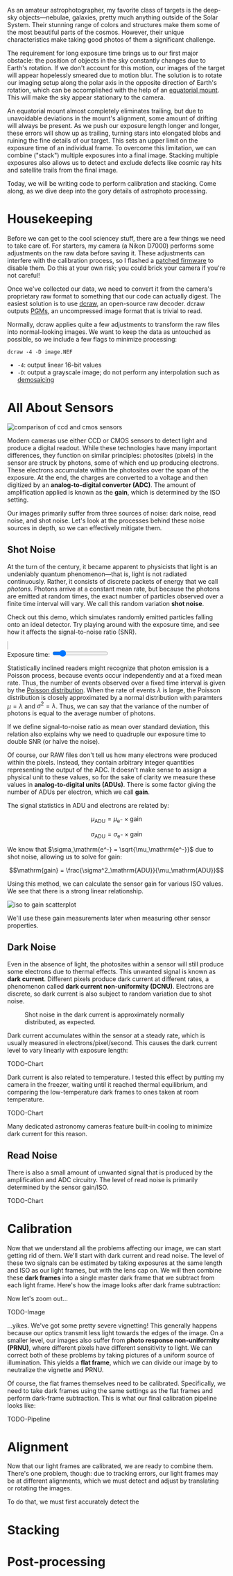 As an amateur astrophotographer, my favorite class of targets is the deep-sky objects&mdash;nebulae, galaxies, pretty much anything outside of the Solar System. Their stunning range of colors and structures make them some of the most beautiful parts of the cosmos. However, their unique characteristics make taking good photos of them a significant challenge.

The requirement for long exposure time brings us to our first major obstacle: the position of objects in the sky constantly changes due to Earth's rotation. If we don't account for this motion, our images of the target will appear hopelessly smeared due to motion blur. The solution is to rotate our imaging setup along the polar axis in the opposite direction of Earth's rotation, which can be accomplished with the help of an [equatorial mount](https://en.wikipedia.org/wiki/Equatorial_mount). This will make the sky appear stationary to the camera. 

An equatorial mount almost completely eliminates trailing, but due to unavoidable deviations in the mount's alignment, some amount of drifting will always be present. As we push our exposure length longer and longer, these errors will show up as trailing, turning stars into elongated blobs and ruining the fine details of our target. This sets an upper limit on the exposure time of an individual frame. To overcome this limitation, we can combine ("stack") multiple exposures into a final image. Stacking multiple exposures also allows us to detect and exclude defects like cosmic ray hits and satellite trails from the final image.

Today, we will be writing code to perform calibration and stacking. Come along, as we dive deep into the gory details of astrophoto processing. 

# Housekeeping

Before we can get to the cool sciencey stuff, there are a few things we need to take care of. For starters, my camera (a Nikon D7000) performs some adjustments on the raw data before saving it. These adjustments can interfere with the calibration process, so I flashed a [patched firmware](https://simeonpilgrim.com/nikon-patch/nikon-patch.html) to disable them. Do this at your own risk; you could brick your camera if you're not careful!

Once we've collected our data, we need to convert it from the camera's proprietary raw format to something that our code can actually digest. The easiest solution is to use [dcraw](https://www.dechifro.org/dcraw/), an open-source raw decoder. dcraw outputs [PGMs](https://en.wikipedia.org/wiki/Netpbm), an uncompressed image format that is trivial to read. 

Normally, dcraw applies quite a few adjustments to transform the raw files into normal-looking images. We want to keep the data as untouched as possible, so we include a few flags to minimize processing:

```plaintext
dcraw -4 -D image.NEF
```
* `-4`: output linear 16-bit values
* `-D`: output a grayscale image; do not perform any interpolation such as [demosaicing](https://en.wikipedia.org/wiki/Demosaicing)

# All About Sensors 

![comparison of ccd and cmos sensors](ccd-vs-cmos.jpg)

Modern cameras use either CCD or CMOS sensors to detect light and produce a digital readout. While these technologies have many important differences, they function on similar principles: photosites (pixels) in the sensor are struck by photons, some of which end up producing electrons. These electrons accumulate within the photosites over the span of the exposure. At the end, the charges are converted to a voltage and then digitized by an **analog-to-digital converter (ADC)**. The amount of amplification applied is known as the **gain**, which is determined by the ISO setting.

Our images primarily suffer from three sources of noise: dark noise, read noise, and shot noise. Let's look at the processes behind these noise sources in depth, so we can effectively mitigate them.

## Shot Noise

At the turn of the century, it became apparent to physicists that light is an undeniably quantum phenomenon&mdash;that is, light is not radiated continuously. Rather, it consists of discrete packets of energy that we call *photons*. Photons arrive at a constant mean rate, but because the photons are emitted at random times, the exact number of particles observed over a finite time interval will vary. We call this random variation **shot noise**. 

Check out this demo, which simulates randomly emitted particles falling onto an ideal detector. Try playing around with the exposure time, and see how it affects the signal-to-noise ratio (SNR).

<div style="display: block; margin: auto; width: 600px;">
<canvas id="shot-noise-demo" style="border: 1px solid #ccc;" width="600" height="300"></canvas><br>
<label for="exposure-time">Exposure time: </label><input type="range" min="0.5" max="4" step="0.5" value="1" id="exposure-time"><span id="exposure-time-text">
</div>

<script src="shot-noise.js"></script>

Statistically inclined readers might recognize that photon emission is a Poisson process, because events occur independently and at a fixed mean rate. Thus, the number of events observed over a fixed time interval is given by the [Poisson distribution](https://en.wikipedia.org/wiki/Poisson_distribution). When the rate of events $\lambda$ is large, the Poisson distribution is closely approximated by a normal distribution with paramters $\mu = \lambda$ and $\sigma^2 = \lambda$. Thus, we can say that the variance of the number of photons is equal to the average number of photons. 

<aside>

If we define signal-to-noise ratio as mean over standard deviation, this relation also explains why we need to quadruple our exposure time to double SNR (or halve the noise).

</aside>

Of course, our RAW files don't tell us how many electrons were produced within the pixels. Instead, they contain arbitrary integer quantities representing the output of the ADC. It doesn't make sense to assign a physical unit to these values, so for the sake of clarity we measure these values in **analog-to-digital units (ADUs)**. There is some factor giving the number of ADUs per electron, which we call **gain**.

The signal statistics in ADU and electrons are related by:

$$\mu_\text{ADU} = \mu_\mathrm{e^-} \times \mathrm{gain}$$

$$\sigma_\text{ADU} = \sigma_\mathrm{e^-} \times \mathrm{gain}$$

We know that $\sigma_\mathrm{e^-} = \sqrt{\mu_\mathrm{e^-}}$ due to shot noise, allowing us to solve for gain:

$$\mathrm{gain} = \frac{\sigma^2_\mathrm{ADU}}{\mu_\mathrm{ADU}}$$

Using this method, we can calculate the sensor gain for various ISO values. We see that there is a strong linear relationship.

![iso to gain scatterplot](iso-to-gain.png)

We'll use these gain measurements later when measuring other sensor properties.

## Dark Noise

Even in the absence of light, the photosites within a sensor will still produce some electrons due to thermal effects. This unwanted signal is known as **dark current**. Different pixels produce dark current at different rates, a phenomenon called **dark current non-uniformity (DCNU)**. Electrons are discrete, so dark current is also subject to random variation due to shot noise.

<figure style="max-width: 500px">
    <!--<img src="" alt="">-->
    <figcaption>Shot noise in the dark current is approximately normally distributed, as expected.</figcaption>
</figure>

Dark current accumulates within the sensor at a steady rate, which is usually measured in electrons/pixel/second. This causes the dark current level to vary linearly with exposure length:

TODO-Chart

Dark current is also related to temperature. I tested this effect by putting my camera in the freezer, waiting until it reached thermal equilibrium, and comparing the low-temperature dark frames to ones taken at room temperature.

TODO-Chart

Many dedicated astronomy cameras feature built-in cooling to minimize dark current for this reason.

## Read Noise

There is also a small amount of unwanted signal that is produced by the amplification and ADC circuitry. The level of read noise is primarily determined by the sensor gain/ISO.

TODO-Chart

# Calibration

Now that we understand all the problems affecting our image, we can start getting rid of them. We'll start with dark current and read noise. The level of these two signals can be estimated by taking exposures at the same length and ISO as our light frames, but with the lens cap on. We will then combine these **dark frames** into a single master dark frame that we subtract from each light frame. Here's how the image looks after dark frame subtraction:

Now let's zoom out&hellip;

TODO-Image

&hellip;yikes. We've got some pretty severe vignetting! This generally happens because our optics transmit less light towards the edges of the image. On a smaller level, our images also suffer from **photo response non-uniformity (PRNU)**, where different pixels have different sensitivity to light. We can correct both of these problems by taking pictures of a uniform source of illumination. This yields a **flat frame**, which we can divide our image by to neutralize the vignette and PRNU.

Of course, the flat frames themselves need to be calibrated. Specifically, we need to take dark frames using the same settings as the flat frames and perform dark-frame subtraction. This is what our final calibration pipeline looks like:

TODO-Pipeline

# Alignment

Now that our light frames are calibrated, we are ready to combine them. There's one problem, though: due to tracking errors, our light frames may be at different alignments, which we must detect and adjust by translating or rotating the images. 

To do that, we must first accurately detect the 

# Stacking

# Post-processing
